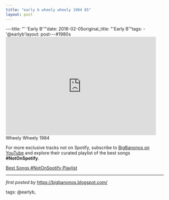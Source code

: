 ```yaml
---
title: "early b wheely wheely 1984 85"
layout: post
---
```

---title: "' 'Early B''"date: 2016-02-05original_title: "'Early B'"tags:  - '@earlyb'layout: post---#1980s <br /><iframe allowfullscreen="" frameborder="0" height="315" src="https://www.youtube.com/embed/-ztQJPXuFH4?list=PLtuNtuTatqI3ADcM_zLmgfpkLlcO5e9Pw" width="95%"></iframe><br />Wheely Wheely 1984<!--Subscribe and Playlist Links--><div>    <p>For more exclusive tracks not on Spotify, subscribe to <a href="https://www.youtube.com/@BigBanonos" target="_blank">BigBanonos on YouTube</a> and explore their curated playlist of the best songs <strong>#NotOnSpotify</strong>.</p>    <p><a href="https://www.youtube.com/playlist?list=PLtuNtuTatqI0kFahUCbtbfenC_ET5O_tr" target="_blank">Best Songs #NotOnSpotify Playlist<br /></a></p></div><hr /><p><em>first posted by</em> <a href="https://bigbanonos.blogspot.com/" rel="noopener" target="_new">https://bigbanonos.blogspot.com/</a></p><p>tags: @earlyb,</p>